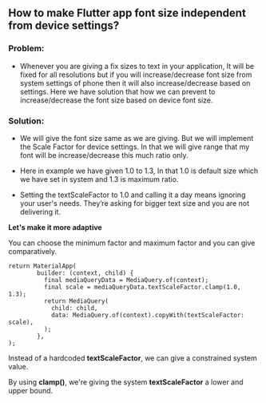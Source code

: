 ## How to make Flutter app font size independent from device settings?

### Problem:
- Whenever you are giving a fix sizes to text in your application, It will be fixed for all resolutions but if you will increase/decrease font size from system settings of phone then it will also increase/decrease based on settings. Here we have solution that how we can prevent to increase/decrease the font size based on device font size.
    
### Solution:
    
- We will give the font size same as we are giving. But we will implement the Scale Factor for device settings. In that we will give range that my font will be increase/decrease this much ratio only.
    
- Here in example we have given 1.0 to 1.3, In that 1.0 is default size which we have set in system and 1.3 is maximum ratio.
    
- Setting the textScaleFactor to 1.0 and calling it a day means ignoring your user's needs. They’re asking for bigger text size and you are not delivering it.

**Let's make it more adaptive**

You can choose the minimum factor and maximum factor and you can give comparatively. 

    return MaterialApp(
            builder: (context, child) {
              final mediaQueryData = MediaQuery.of(context);
              final scale = mediaQueryData.textScaleFactor.clamp(1.0, 1.3);
              return MediaQuery(
                child: child,
                data: MediaQuery.of(context).copyWith(textScaleFactor: scale),
              );
            },
    );

Instead of a hardcoded **textScaleFactor**, we can give a constrained system value.

By using **clamp()**, we're giving the system **textScaleFactor** a lower and upper bound.
